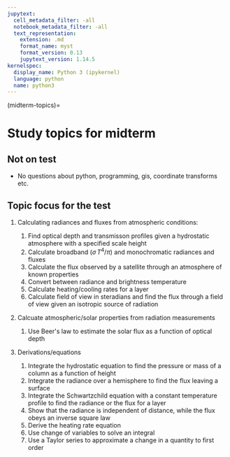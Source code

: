 ```yaml
---
jupytext:
  cell_metadata_filter: -all
  notebook_metadata_filter: -all
  text_representation:
    extension: .md
    format_name: myst
    format_version: 0.13
    jupytext_version: 1.14.5
kernelspec:
  display_name: Python 3 (ipykernel)
  language: python
  name: python3
---
```


(midterm-topics)=
# Study topics for midterm

## Not on test

- No questions about python, programming, gis, coordinate transforms etc.

## Topic focus for the test

1. Calculating radiances and fluxes from atmospheric conditions:

   1. Find optical depth and transmisson profiles given a hydrostatic atmosphere with
      a specified scale height
   2. Calculate broadband ($\sigma\,T^4 / \pi$) and monochromatic radiances and fluxes
   3. Calculate the flux observed by a satellite through an atmosphere of known properties
   4. Convert between radiance and brightness temperature
   5. Calculate heating/cooling rates for a layer
   6. Calculate field of view in steradians and find the flux through a field of view
      given an isotropic source of radiation 

2. Calcuate atmospheric/solar properties from radiation measurements

   1. Use Beer's law to estimate the solar flux as a function of optical depth

3. Derivations/equations

   1. Integrate the hydrostatic equation to find the pressure or mass of a column
      as a function of height
   2. Integrate the radiance over a hemisphere to find the flux leaving a surface
   3. Integrate the Schwartzchild equation with a constant temperature profile to find the
      radiance or the flux for a  layer
   4. Show that the radiance is independent of distance, while the flux obeys an inverse
      square law
   5. Derive the heating rate equation
   6. Use change of variables to solve an integral
   7. Use a Taylor series to approximate a change in a quantity to first order



